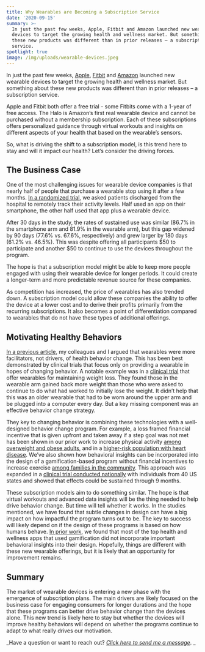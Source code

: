 ```yaml
---
title: Why Wearables are Becoming a Subscription Service
date: '2020-09-15'
summary: >-
  In just the past few weeks, Apple, Fitbit and Amazon launched new wearable
  devices to target the growing health and wellness market. But something about
  these new products was different than in prior releases – a subscription
  service. 
spotlight: true
image: /img/uploads/wearable-devices.jpeg
---
```

In just the past few weeks, [Apple](https://www.theverge.com/2020/9/15/21437578/apple-fitness-plus-classes-subscription-health), [Fitbit](https://www.marketwatch.com/story/fitbit-unveils-new-sense-smartwatch-revamps-inspire-and-versa-devices-2020-08-25) and [Amazon](https://www.cnbc.com/2020/08/27/amazon-hal-wearable-tracks-activity-body-fat-emotions.html) launched new wearable devices to target the growing health and wellness market. But something about these new products was different than in prior releases – a subscription service. 

Apple and Fitbit both offer a free trial - some Fitbits come with a 1-year of free access.  The Halo is Amazon’s first real wearable device and cannot be purchased without a membership subscription. Each of these subscriptions offers personalized guidance through virtual workouts and insights on different aspects of your health that based on the wearable’s sensors.  

So, what is driving the shift to a subscription model, is this trend here to stay and will it impact our health?  Let’s consider the driving forces.



## The Business Case

One of the most challenging issues for wearable device companies is that nearly half of people that purchase a wearable stop using it after a few months. [In a randomized trial](https://jamanetwork.com/journals/jamanetworkopen/fullarticle/2760436), we asked patients discharged from the hospital to remotely track their activity levels.  Half used an app on their smartphone, the other half used that app plus a wearable device.  

After 30 days in the study, the rates of sustained use was similar (86.7% in the smartphone arm and 81.9% in the wearable arm), but this gap widened by 90 days (77.6% vs. 67.6%, respectively) and grew larger by 180 days (61.2% vs. 46.5%).  This was despite offering all participants $50 to participate and another $50 to continue to use the devices throughout the program.   

The hope is that a subscription model might be able to keep more people engaged with using their wearable device for longer periods. It could create a longer-term and more predictable revenue source for these companies.  

As competition has increased, the price of wearables has also trended down.  A subscription model could allow these companies the ability to offer the device at a lower cost and to derive their profits primarily from the recurring subscriptions.  It also becomes a point of differentiation compared to wearables that do not have these types of additional offerings.



## Motivating Healthy Behaviors

[In a previous article](https://jamanetwork.com/journals/jama/article-abstract/2089651), my colleagues and I argued that wearables were more facilitators, not drivers, of health behavior change. This has been best demonstrated by clinical trials that focus only on providing a wearable in hopes of changing behavior.  A notable example was in a [clinical trial](https://jamanetwork.com/journals/jama/fullarticle/2553448) that offer wearables for maintaining weight loss.  They found those in the wearable arm gained back more weight than those who were asked to continue to do what had worked to initially lose the weight.  It didn’t help that this was an older wearable that had to be worn around the upper arm and be plugged into a computer every day.  But a key missing component was an effective behavior change strategy.

They key to changing behavior is combining these technologies with a well-designed behavior change program. For example, a loss framed financial incentive that is given upfront and taken away if a step goal was not met has been shown in our prior work to increase physical activity [among overweight and obese adults](https://www.acpjournals.org/doi/10.7326/M15-1635), and in a [higher-risk population with heart disease](https://www.ahajournals.org/doi/full/10.1161/jaha.118.009173).  We’ve also shown how behavioral insights can be incorporated into the design of a gamification-based program without financial incentives to increase exercise [among families in the community](https://jamanetwork.com/journals/jamainternalmedicine/fullarticle/2655242). This approach was expanded in a [clinical trial conducted nationally](https://jamanetwork.com/journals/jamainternalmedicine/fullarticle/2749761) with individuals from 40 US states and showed that effects could be sustained through 9 months.

These subscription models aim to do something similar.  The hope is that virtual workouts and advanced data insights will be the thing needed to help drive behavior change. But time will tell whether it works. In the studies mentioned, we have found that subtle changes in design can have a big impact on how impactful the program turns out to be. The key to success will likely depend on if the design of these programs is based on how humans behave.  [In prior work](https://journals.sagepub.com/doi/10.1177/0890117118790394), we found that most of the top health and wellness apps that used gamification did not incorporate important behavioral insights into their design. Hopefully, things are different with these new wearable offerings, but it is likely that an opportunity for improvement remains.



## Summary

The market of wearable devices is entering a new phase with the emergence of subscription plans.  The main drivers are likely focused on the business case for engaging consumers for longer durations and the hope that these programs can better drive behavior change than the devices alone. This new trend is likely here to stay but whether the devices will improve healthy behaviors will depend on whether the programs continue to adapt to what really drives our motivation.

_Have a question or want to reach out?  _[_Click here to send me a message_](https://www.miteshspatel.com/contact/)_. _
